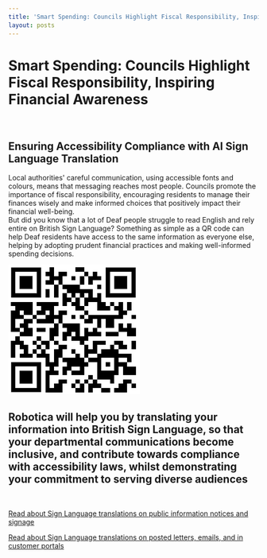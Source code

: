 ```yaml
---
title: 'Smart Spending: Councils Highlight Fiscal Responsibility, Inspiring Financial Awareness'
layout: posts
---
```


# Smart Spending: Councils Highlight Fiscal Responsibility, Inspiring Financial Awareness

![]()

## Ensuring Accessibility Compliance with AI Sign Language Translation

Local authorities' careful communication, using accessible fonts and colours, means that messaging reaches most people.  Councils promote the importance of fiscal responsibility, encouraging residents to manage their finances wisely and make informed choices that positively impact their financial well-being.  
But did you know that a lot of Deaf people struggle to read English and rely entire on British Sign Language?
Something as simple as a QR code can help Deaf residents have access to the same information as everyone else, helping by adopting prudent financial practices and making well-informed spending decisions.

![QR Code](/posts/images/qr-contact.png)

## Robotica will help you by translating your information into British Sign Language, so that your departmental communications become inclusive, and contribute towards compliance with accessibility laws, whilst demonstrating your commitment to serving diverse audiences

<br/>

[Read about Sign Language translations on public information notices and signage](/solutions/gazette)

[Read about Sign Language translations on posted letters, emails, and in customer portals](/solutions/correspondent)
